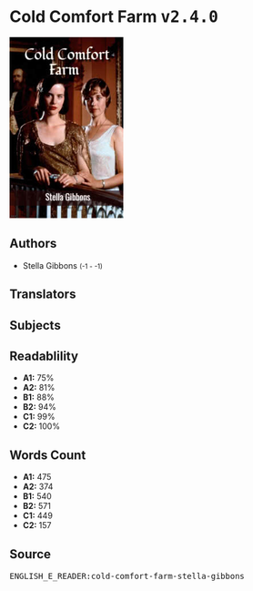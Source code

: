 # Cold Comfort Farm <kbd>v2.4.0</kbd>

![](./cover.medium.jpg "")

## Authors


 - Stella Gibbons <small>(-1 - -1)</small>

## Translators



## Subjects



## Readablility


 - **A1:** 75%
 - **A2:** 81%
 - **B1:** 88%
 - **B2:** 94%
 - **C1:** 99%
 - **C2:** 100%

## Words Count


 - **A1:** 475
 - **A2:** 374
 - **B1:** 540
 - **B2:** 571
 - **C1:** 449
 - **C2:** 157

## Source


<kbd>ENGLISH_E_READER:cold-comfort-farm-stella-gibbons</kbd>
